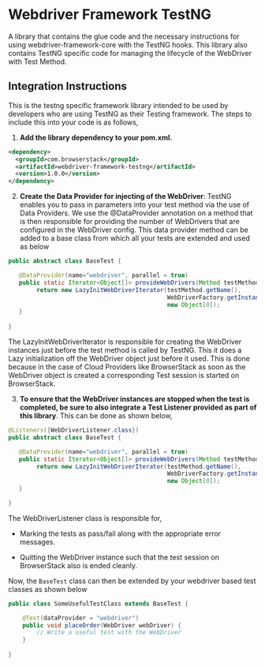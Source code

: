 # Webdriver Framework TestNG

A library that contains the glue code and the necessary instructions for using webdriver-framework-core with the TestNG hooks. This library also contains TestNG specific code for managing the lifecycle of the WebDriver with Test Method.

## Integration Instructions 

This is the testng specific framework library intended to be used by developers who are using TestNG as their Testing framework. The steps to include this into your code is as follows,

1. <b>Add the library dependency to your pom.xml.</b>
```xml
<dependency>
  <groupId>com.browserstack</groupId>
  <artifactId>webdriver-framework-testng</artifactId>
  <version>1.0.0</version>
</dependency>
 ```
 
2. <b>Create the Data Provider for injecting of the WebDriver</b>:  TestNG enables you to pass in parameters into your test method via the use of Data Providers. We use the @DataProvider annotation on a method that is then responsible for providing the number of WebDrivers that are configured in the WebDriver config. This data provider method can be added to a base class from which all your tests are extended and used as below

```java
public abstract class BaseTest {

   @DataProvider(name="webdriver", parallel = true)
   public static Iterator<Object[]> provideWebDrivers(Method testMethod) {
        return new LazyInitWebDriverIterator(testMethod.getName(),
                                             WebDriverFactory.getInstance().getPlatforms(),
                                             new Object[0]);
   }
   
}
```

The LazyInitWebDriverIterator is responsible for creating the WebDriver instances just before the test method is called by TestNG. This it does a Lazy initialization off the WebDriver object just before it used. This is done because in the case of Cloud Providers like BrowserStack as soon as the WebDriver object is created a corresponding Test session is started on BrowserStack.

3. <b>To ensure that the WebDriver instances are stopped when the test is completed, be sure to also integrate a Test Listener provided as part of this library</b>. This can be done as shown below,

```java
@Listeners({WebDriverListener.class})
public abstract class BaseTest {

   @DataProvider(name="webdriver", parallel = true)
   public static Iterator<Object[]> provideWebDrivers(Method testMethod) {
        return new LazyInitWebDriverIterator(testMethod.getName(),
                                             WebDriverFactory.getInstance().getPlatforms(),
                                             new Object[0]);
   }
   
}
```
The WebDriverListener class is responsible for,

- Marking the tests as pass/fail along with the appropriate error messages.

- Quitting the WebDriver instance such that the test session on BrowserStack also is ended cleanly.


Now, the `BaseTest` class can then be extended by your webdriver based test classes as shown below

```java
public class SomeUsefulTestClass extends BaseTest {

    @Test(dataProvider = "webdriver")
    public void placeOrder(WebDriver webDriver) {
        // Write a useful test with the WebDriver
    }
    
}
```
